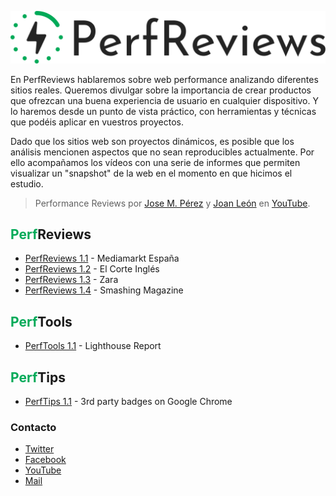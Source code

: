 ![PerfReviews](https://raw.githubusercontent.com/PerfReviews/Brand/master/PerfReviews-optimized.svg?sanitize=true)

En PerfReviews hablaremos sobre web performance analizando diferentes sitios reales. Queremos divulgar sobre la importancia de crear productos que ofrezcan una buena experiencia de usuario en cualquier dispositivo. Y lo haremos desde un punto de vista práctico, con herramientas y técnicas que podéis aplicar en vuestros proyectos.

Dado que los sitios web son proyectos dinámicos, es posible que los análisis mencionen aspectos que no sean reproducibles actualmente. Por ello acompañamos los vídeos con una serie de informes que permiten visualizar un "snapshot" de la web en el momento en que hicimos el estudio.

> Performance Reviews por [Jose M. Pérez](https://twitter.com/jmperezperez) y [Joan León](https://twitter.com/nucliweb) en [YouTube](https://www.youtube.com/channel/UCNoF5_1loBFvW2lZXPxp8ww).

## <span style="color: #00aa58">Perf</span>Reviews

- [PerfReviews 1.1](./reviews/1.1-mediamarkt.es/) - Mediamarkt España
- [PerfReviews 1.2](./reviews/1.2-elcorteingles.es/) - El Corte Inglés
- [PerfReviews 1.3](./reviews/1.3-zara.com/) - Zara
- [PerfReviews 1.4](./reviews/1.4-smashingmagazine.com/) - Smashing Magazine

## <span style="color: #00aa58">Perf</span>Tools

- [PerfTools 1.1](/PerfReviews/PerfTools/tree/master/Lighthouse-Report) - Lighthouse Report

## <span style="color: #00aa58">Perf</span>Tips

- [PerfTips 1.1](https://www.youtube.com/watch?v=50DiJphbXiU) - 3rd party badges on Google Chrome

### Contacto 

- [Twitter](https://twitter.com/perfreviews_)
- [Facebook](https://www.facebook.com/PerfReviews-221286588787407/)
- [YouTube](https://www.youtube.com/channel/UCNoF5_1loBFvW2lZXPxp8ww)
- [Mail](mailto:perfreviews.mail@gmail.com)